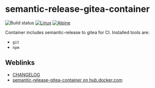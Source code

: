 # semantic-release-gitea-container

![Build status](https://github.com/deeagle/semantic-release-gitea-container/workflows/CI/badge.svg)
[![Linux](https://svgshare.com/i/Zhy.svg)](https://svgshare.com/i/Zhy.svg)
[![Alpine](https://img.shields.io/badge/Alpine_Linux-0D597F?style=flat-square&logo=alpine-linux&logoColor=white)](https://img.shields.io/badge/Alpine_Linux-0D597F?style=flat-square&logo=alpine-linux&logoColor=white)

Container includes semantic-release to gitea for CI.
Installed tools are:

- `git`
- `npm`

## Weblinks

- [CHANGELOG](CHANGELOG.md)
- [semantic-release-gitea-container on hub.docker.com](https://hub.docker.com/r/docdee/semantic-release-gitea)
